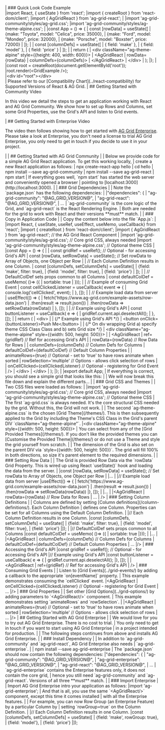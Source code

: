 <framework-specific-section frameworks="react">
| ### Quick Look Code Example
</framework-specific-section>

<framework-specific-section frameworks="react">
<tabs>

<tabs-links>
<open-in-cta type="stackblitz" href="https://stackblitz.com/edit/ag-grid-react-hello-world" />
</tabs-links>

<div tab-label="index.js">
</framework-specific-section>

<framework-specific-section frameworks="react">
<snippet transform={false} language="jsx" lineNumbers="true">
|import React, { useState } from 'react';
|import { createRoot } from 'react-dom/client';
|import { AgGridReact } from 'ag-grid-react';
|
|import 'ag-grid-community/styles/ag-grid.css';
|import 'ag-grid-community/styles/ag-theme-alpine.css';
|
|const App = () => {
|    const [rowData] = useState([
|        {make: "Toyota", model: "Celica", price: 35000},
|        {make: "Ford", model: "Mondeo", price: 32000},
|        {make: "Porsche", model: "Boxster", price: 72000}
|    ]);
|    
|    const [columnDefs] = useState([
|        { field: 'make' },
|        { field: 'model' },
|        { field: 'price' }
|    ]);
|
|    return (
|        &lt;div className="ag-theme-alpine" style={{height: 400, width: 600}}>
|            &lt;AgGridReact
|                rowData={rowData}
|                columnDefs={columnDefs}>
|            &lt;/AgGridReact>
|        &lt;/div>
|    );
|};
|
|const root = createRoot(document.getElementById('root'));
|root.render(&lt;GridExample />);
</snippet>
</framework-specific-section>

<framework-specific-section frameworks="react">
</div>
<div tab-label="index.html">
</framework-specific-section>

<framework-specific-section frameworks="react">
<snippet transform={false} language="html" lineNumbers="true">
|&lt;div id="root">&lt;/div>
</snippet>
</framework-specific-section>

<framework-specific-section frameworks="react">
</div>

</tabs>
</framework-specific-section>

<framework-specific-section frameworks="react">
<note>
| Please refer to our [Compatibility Chart](../react-compatibility) for Supported Versions of React & AG Grid.
</note>
</framework-specific-section>

<framework-specific-section frameworks="react">
| ## Getting Started with Community Video
</framework-specific-section>

<framework-specific-section frameworks="react">
 <video-section id="Pr__B6HM_s4" title="Video Tutorial for Getting Started with AG Grid Community">
 <p>
     In this video we detail the steps to get an application working with React and AG Grid Community. We show how to set up Rows and Columns, set some Grid Properties, use the Grid's API and listen to Grid events.
 </p>
 </video-section>
</framework-specific-section>


<framework-specific-section frameworks="react">
| ## Getting Started with Enterprise Video
</framework-specific-section>

<framework-specific-section frameworks="react">
 <video-section id="pKUhYE1VTP4" title="Getting Started with AG Grid Enterprise">
 <p>
     The video then follows showing how to get started with <a href="../licensing/">AG Grid Enterprise</a>. Please take a look at Enterprise, you don't need a license to trial AG Grid Enterprise, you only need to get in touch if you decide to use it in your project.
 </p>
 </video-section>
</framework-specific-section>

<framework-specific-section frameworks="react">
|
| ## Getting Started with AG Grid Community
|
| Below we provide code for a simple AG Grid React application. To get this working locally,
| create a new React application as follows:
</framework-specific-section>

<framework-specific-section frameworks="react">
<snippet transform={false} language="bash">
| npx create-react-app hello
| cd hello
| npm install --save ag-grid-community
| npm install --save ag-grid-react
| npm start
</snippet>
</framework-specific-section>

<framework-specific-section frameworks="react">
| If everything goes well, `npm start` has started the web server and conveniently opened a browser
| pointing to [localhost:3000](http://localhost:3000).
|
| ### Grid Dependencies
|
| Note the `package.json` has the following dependencies:
|
</framework-specific-section>

<framework-specific-section frameworks="react">
<snippet transform={false} language="jsx">
|"dependencies": {
|    "ag-grid-community": "@AG_GRID_VERSION@",
|    "ag-grid-react": "@AG_GRID_VERSION@",
|    ...
</snippet>
</framework-specific-section>

<framework-specific-section frameworks="react">
| `ag-grid-community` is the core logic of the Grid, and `ag-grid-react` is the React Rendering Engine.
| Both are needed for the grid to work with React and their versions **must** match.
|
| ### Copy in Application Code
|
| Copy the content below into the file `App.js`:
|
</framework-specific-section>

<framework-specific-section frameworks="react">
<snippet transform={false} language="jsx">
|import React, { useState, useRef, useEffect, useMemo, useCallback} from 'react';
|import { createRoot } from 'react-dom/client';
|import { AgGridReact } from 'ag-grid-react'; // the AG Grid React Component
|
|import 'ag-grid-community/styles/ag-grid.css'; // Core grid CSS, always needed
|import 'ag-grid-community/styles/ag-theme-alpine.css'; // Optional theme CSS
|
|const App = () => {
|
|  const gridRef = useRef(); // Optional - for accessing Grid's API
|  const [rowData, setRowData] = useState(); // Set rowData to Array of Objects, one Object per Row
|
|  // Each Column Definition results in one Column.
|  const [columnDefs, setColumnDefs] = useState([
|    {field: 'make', filter: true},
|    {field: 'model', filter: true},
|    {field: 'price'}
|  ]);
|
|  // DefaultColDef sets props common to all Columns
|  const defaultColDef = useMemo( ()=> ({
|      sortable: true
|    }));
|
|  // Example of consuming Grid Event
|  const cellClickedListener = useCallback( event => {
|    console.log('cellClicked', event);
|  }, []);
|
|  // Example load data from server
|  useEffect(() => {
|    fetch('https://www.ag-grid.com/example-assets/row-data.json')
|    .then(result => result.json())
|    .then(rowData => setRowData(rowData))
|  }, []);
|
|  // Example using Grid's API
|  const buttonListener = useCallback( e => {
|    gridRef.current.api.deselectAll();
|  }, []);
|
|  return (
|    &lt;div>
|
|      {/* Example using Grid's API */}
|      &lt;button onClick={buttonListener}>Push Me&lt;/button>
|
|      {/* On div wrapping Grid a) specify theme CSS Class Class and b) sets Grid size */}
|      &lt;div className="ag-theme-alpine" style={{width: 500, height: 500}}>
|
|        &lt;AgGridReact
|            ref={gridRef} // Ref for accessing Grid's API
|
|            rowData={rowData} // Row Data for Rows
|
|            columnDefs={columnDefs} // Column Defs for Columns
|            defaultColDef={defaultColDef} // Default Column Properties
|
|            animateRows={true} // Optional - set to 'true' to have rows animate when sorted
|            rowSelection='multiple' // Options - allows click selection of rows
|
|            onCellClicked={cellClickedListener} // Optional - registering for Grid Event
|            />
|      &lt;/div>
|    &lt;/div>
|  );
|};
|
|export default App;
</snippet>
</framework-specific-section>

<framework-specific-section frameworks="react">
| If everything is correct, you should see a simple grid that looks like this:
</framework-specific-section>
<framework-specific-section frameworks="react">
<image-caption src="step1.png" alt="AG Grid in its simplest form" maxWidth="80%" constrained="true" centered="true"></image-caption>
</framework-specific-section>
<framework-specific-section frameworks="react">
|
| We will now break this file down and explain the different parts...
|
| ### Grid CSS and Themes
|
| Two CSS files were loaded as follows:
|
</framework-specific-section>

<framework-specific-section frameworks="react">
<snippet transform={false}>
|import 'ag-grid-community/styles/ag-grid.css'; // Core grid CSS, always needed
|import 'ag-grid-community/styles/ag-theme-alpine.css'; // Optional theme CSS
</snippet>
</framework-specific-section>

<framework-specific-section frameworks="react">
| The first `ag-grid.css` is always needed. It's the core structural CSS needed by the grid. Without this, the Grid will not work.
|
| The second `ag-theme-alpine.css` is the chosen [Grid Theme](/themes/). This is then subsequently applied to the Grid by including the Theme's CSS Class in the Grid's parent DIV `className="ag-theme-alpine"`.
</framework-specific-section>

<framework-specific-section frameworks="react">
<snippet transform={false} language="jsx">
|&lt;div className="ag-theme-alpine" style={{width: 500, height: 500}}>
</snippet>
</framework-specific-section>

<framework-specific-section frameworks="react">
| You can select from any of the [Grid Provided Themes](/themes/). If you don't like the provided themes you can [Customise the Provided Theme](/themes/) or do not use a Theme and style the grid yourself from scratch.
|
| The dimension of the Grid is also set on the parent DIV via `style={{width: 500, height: 500}}`. The grid will fill 100% in both directions, so size it's parent element to the required dimensions.
|
| ### Setting Row Data
|
| The Grid is provided Row Data via the `rowData` Grid Property. This is wired up using React `useState()` hook and loading the data from the server.
|
</framework-specific-section>

<framework-specific-section frameworks="react">
<snippet transform={false} language="jsx">
|const [rowData, setRowData] = useState(); // Set rowData to Array of Objects, one Object per Row
|
|...
|
|// Example load data from server
|useEffect(() => {
|    fetch('https://www.ag-grid.com/example-assets/row-data.json')
|    .then(result => result.json())
|    .then(rowData => setRowData(rowData))
|}, []);
|
|...
|
|&lt;AgGridReact
|    rowData={rowData} // Row Data for Rows
|    ...
|    />
</snippet>
</framework-specific-section>

<framework-specific-section frameworks="react">
| ### Setting Column Definitions
|
| Columns are defined by setting [Column definitions](/column-definitions/). Each Column Definition
| defines one Column. Properties can be set for all Columns using the Default Column Definition.
|
</framework-specific-section>

<framework-specific-section frameworks="react">
<snippet transform={false} language="jsx">
|// Each Column Definition results in one Column.
|const [columnDefs, setColumnDefs] = useState([
|    {field: 'make', filter: true},
|    {field: 'model', filter: true},
|    {field: 'price'}
|]);
|
|// DefaultColDef sets props common to all Columns
|const defaultColDef = useMemo( ()=> ({
|    sortable: true
|}));
|
|...
|
|&lt;AgGridReact
|    columnDefs={columnDefs} // Column Defs for Columns
|    defaultColDef={defaultColDef} // Default Column Properties
|    ...
|/>
</snippet>
</framework-specific-section>

<framework-specific-section frameworks="react">
| ### Accessing the Grid's API
</framework-specific-section>

<framework-specific-section frameworks="react">
<snippet transform={false} language="jsx">
|const gridRef = useRef(); // Optional - for accessing Grid's API
|// Example using Grid's API
|const buttonListener = useCallback( e => {
|    gridRef.current.api.deselectAll();
|}, []);
|
|&lt;AgGridReact
|    ref={gridRef} // Ref for accessing Grid's API
|    />
</snippet>
</framework-specific-section>

<framework-specific-section frameworks="react">
| ### Consuming Grid Events
|
| Listen to [Grid Events](../grid-events/) by adding a callback to the appropriate `on[eventName]` property.
| This example demonstrates consuming the `cellClicked` event.
</framework-specific-section>

<framework-specific-section frameworks="react">
<snippet transform={false} language="jsx">
|&lt;AgGridReact
|    onCellClicked={cellClickedListener} // Optional - registering for Grid Event
|    ...
|/>
</snippet>
</framework-specific-section>

<framework-specific-section frameworks="react">
| ### Grid Properties
|
| Set other [Grid Options](../grid-options/) by adding parameters to `&lt;AgGridReact/>` component.
| This example demonstrates setting `animateRows` and `rowSelection`.
|
</framework-specific-section>

<framework-specific-section frameworks="react">
<snippet transform={false} language="jsx">
|&lt;AgGridReact
|    animateRows={true} // Optional - set to 'true' to have rows animate when sorted
|    rowSelection='multiple' // Options - allows click selection of rows
|    ...
|/>
</snippet>
</framework-specific-section>

<framework-specific-section frameworks="react">
| ## Getting Started with AG Grid Enterprise
|
| We would love for you to try out AG Grid Enterprise. There is no cost to trial.
| You only need to get in touch if you want to start using AG Grid Enterprise
| in a project intended for production.
|
| The following steps continues from above and installs AG Grid Enterprise.
|
| ### Install Dependency
|
| In addition to `ag-grid-community` and `ag-grid-react`, AG Grid Enterprise also needs
| `ag-grid-enterprise`.
|
</framework-specific-section>

<framework-specific-section frameworks="react">
<snippet transform={false} language="bash">
| npm install --save ag-grid-enterprise
</snippet>
</framework-specific-section>

<framework-specific-section frameworks="react">
| The `package.json` should now contain the following dependencies:
</framework-specific-section>

<framework-specific-section frameworks="react">
<snippet transform={false}>
|"dependencies": {
|    "ag-grid-community": "@AG_GRID_VERSION@",
|    "ag-grid-enterprise": "@AG_GRID_VERSION@",
|    "ag-grid-react": "@AG_GRID_VERSION@",
|    ...
</snippet>
</framework-specific-section>

<framework-specific-section frameworks="react">
| `ag-grid-enterprise` contains the Enterprise features only, it does not contain the core grid,
| hence you still need `ag-grid-community` and `ag-grid-react`. Versions of all three **must** match.
|
| ### Import Enterprise
|
| Import AG Grid Enterprise intro your application as follows:
</framework-specific-section>

<framework-specific-section frameworks="react">
<snippet transform={false} language="jsx">
|import 'ag-grid-enterprise';
</snippet>
</framework-specific-section>

<framework-specific-section frameworks="react">
| And that is all, you use the same `&lt;AgGridReact/>` component, except this time it comes installed
| with all the Enterprise features.
|
| For example, you can now Row Group (an Enterprise Feature) by a particular Column by
| setting `rowGroup=true` on the Column Definition.
|
</framework-specific-section>

<framework-specific-section frameworks="react">
<snippet transform={false} language="jsx">
|// Each Column Definition results in one Column.
|const [columnDefs, setColumnDefs] = useState([
|    {field: 'make', rowGroup: true},
|    {field: 'model'},
|    {field: 'price'}
|]);
</snippet>
</framework-specific-section>